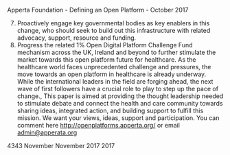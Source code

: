 Apperta Foundation - Defining an Open Platform - October 2017

7.	 Proactively engage key governmental
bodies as key enablers in this change,
who should seek to build out this
infrastructure with related advocacy,
support, resource and funding.
8.	 Progress the related 1% Open Digital
Platform Challenge Fund mechanism
across the UK, Ireland and beyond
to further stimulate the market
towards this open platform future for
healthcare.
As the healthcare world faces
unprecedented challenge and pressures,
the move towards an open platform in
healthcare is already underway. While
the international leaders in the field
are forging ahead, the next wave of first
followers have a crucial role to play to step
up the pace of change.,
This paper is aimed at providing the
thought leadership needed to stimulate
debate and connect the health and care
community towards sharing ideas,
integrated action,
and building support to fulfill this mission.
We want your views, ideas, support and
participation. You can comment here
http://openplatforms.apperta.org/ or email
admin@apperata.org

4343
November
November
2017
2017

